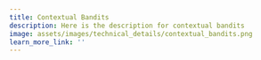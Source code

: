 ```yaml
---
title: Contextual Bandits
description: Here is the description for contextual bandits
image: assets/images/technical_details/contextual_bandits.png
learn_more_link: ''
---
```

